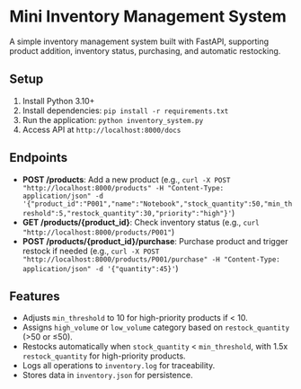 # Mini Inventory Management System

A simple inventory management system built with FastAPI, supporting product addition, inventory status, purchasing, and automatic restocking.

## Setup
1. Install Python 3.10+
2. Install dependencies: `pip install -r requirements.txt`
3. Run the application: `python inventory_system.py`
4. Access API at `http://localhost:8000/docs`

## Endpoints
- **POST /products**: Add a new product (e.g., `curl -X POST "http://localhost:8000/products" -H "Content-Type: application/json" -d '{"product_id":"P001","name":"Notebook","stock_quantity":50,"min_threshold":5,"restock_quantity":30,"priority":"high"}'`)
- **GET /products/{product_id}**: Check inventory status (e.g., `curl "http://localhost:8000/products/P001"`)
- **POST /products/{product_id}/purchase**: Purchase product and trigger restock if needed (e.g., `curl -X POST "http://localhost:8000/products/P001/purchase" -H "Content-Type: application/json" -d '{"quantity":45}'`)

## Features
- Adjusts `min_threshold` to 10 for high-priority products if < 10.
- Assigns `high_volume` or `low_volume` category based on `restock_quantity` (>50 or ≤50).
- Restocks automatically when `stock_quantity` < `min_threshold`, with 1.5x `restock_quantity` for high-priority products.
- Logs all operations to `inventory.log` for traceability.
- Stores data in `inventory.json` for persistence.
